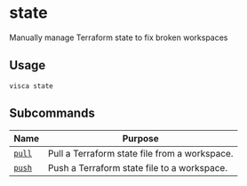 # state

Manually manage Terraform state to fix broken workspaces

## Usage

```console
visca state
```

## Subcommands

| Name                                 | Purpose                                       |
| ------------------------------------ | --------------------------------------------- |
| [<code>pull</code>](./state_pull.md) | Pull a Terraform state file from a workspace. |
| [<code>push</code>](./state_push.md) | Push a Terraform state file to a workspace.   |
